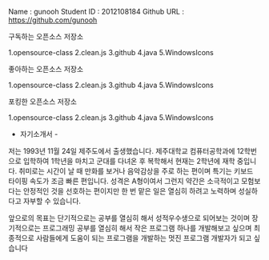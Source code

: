 Name : gunooh
Student ID : 2012108184
Github URL : https://github.com/gunooh

구독하는 오픈소스 저장소

1.opensource-class
2.clean.js
3.github
4.java
5.WindowsIcons

좋아하는 오픈소스 저장소

1.opensource-class
2.clean.js
3.github
4.java
5.WindowsIcons

포킹한 오픈소스 저장소

1.opensource-class
2.clean.js
3.github
4.java
5.WindowsIcons


- 자기소개서 -

저는 1993년 11월 24일 제주도에서 출생했습니다. 
제주대학교 컴퓨터공학과에 12학번으로 입학하여 1학년을 마치고 군대를 다녀온 후 복학해서 현재는 2학년에 재학 중입니다.
취미로는 시간이 날 때 만화를 보거나 음악감상을 주로 하는 편이며 특기는 키보드 타이핑 속도가 조금 빠른 편입니다.
성격은 A형이여서 그런지 약간은 소극적이고 모험보다는 안정적인 것을 선호하는 편이지만 한 번 맡은 일은 열심히 하려고 노력하며
성실하다고 자부할 수 있습니다.

앞으로의 목표는 단기적으로는 공부를 열심히 해서 성적우수생으로 되어보는 것이며 장기적으로는 프로그래밍 공부를 열심히 해서 작은
프로그램 하나를 개발해보고 싶으며 최종적으로 사람들에게 도움이 되는 프로그램을 개발하는 멋진 프로그램 개발자가 되고 싶습니다
